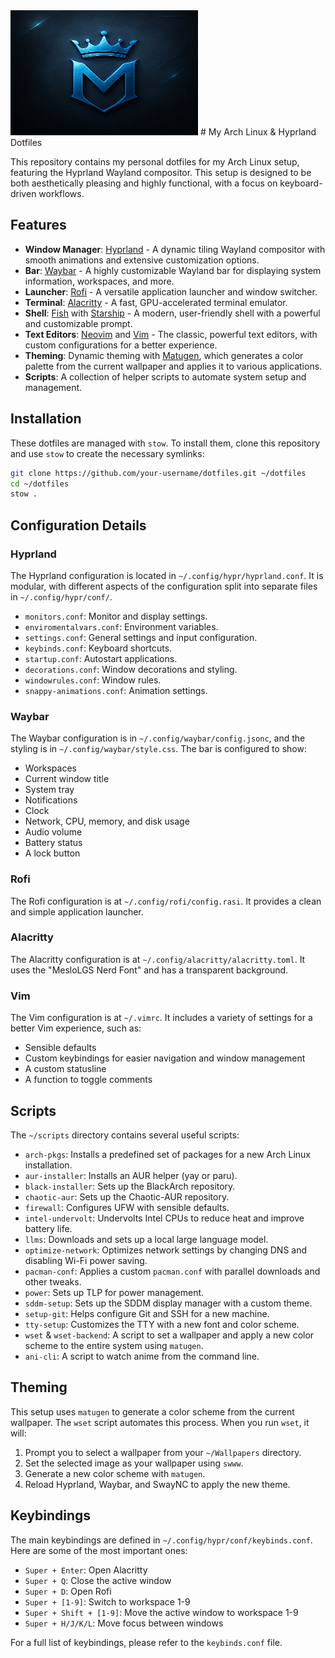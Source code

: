 <img src="png/logo.png" alt="Logo" width="300" height="200" />
# My Arch Linux & Hyprland Dotfiles

This repository contains my personal dotfiles for my Arch Linux setup, featuring the Hyprland Wayland compositor. This setup is designed to be both aesthetically pleasing and highly functional, with a focus on keyboard-driven workflows.

## Features

- **Window Manager**: [Hyprland](https://hyprland.org/) - A dynamic tiling Wayland compositor with smooth animations and extensive customization options.
- **Bar**: [Waybar](https://github.com/Alexays/Waybar) - A highly customizable Wayland bar for displaying system information, workspaces, and more.
- **Launcher**: [Rofi](https://github.com/davatorium/rofi) - A versatile application launcher and window switcher.
- **Terminal**: [Alacritty](https://github.com/alacritty/alacritty) - A fast, GPU-accelerated terminal emulator.
- **Shell**: [Fish](https://fishshell.com/) with [Starship](https://starship.rs/) - A modern, user-friendly shell with a powerful and customizable prompt.
- **Text Editors**: [Neovim](https://neovim.io/) and [Vim](https://www.vim.org/) - The classic, powerful text editors, with custom configurations for a better experience.
- **Theming**: Dynamic theming with [Matugen](https://github.com/InioX/matugen), which generates a color palette from the current wallpaper and applies it to various applications.
- **Scripts**: A collection of helper scripts to automate system setup and management.

## Installation

These dotfiles are managed with `stow`. To install them, clone this repository and use `stow` to create the necessary symlinks:

```bash
git clone https://github.com/your-username/dotfiles.git ~/dotfiles
cd ~/dotfiles
stow .
```

## Configuration Details

### Hyprland

The Hyprland configuration is located in `~/.config/hypr/hyprland.conf`. It is modular, with different aspects of the configuration split into separate files in `~/.config/hypr/conf/`.

- `monitors.conf`: Monitor and display settings.
- `enviromentalvars.conf`: Environment variables.
- `settings.conf`: General settings and input configuration.
- `keybinds.conf`: Keyboard shortcuts.
- `startup.conf`: Autostart applications.
- `decorations.conf`: Window decorations and styling.
- `windowrules.conf`: Window rules.
- `snappy-animations.conf`: Animation settings.

### Waybar

The Waybar configuration is in `~/.config/waybar/config.jsonc`, and the styling is in `~/.config/waybar/style.css`. The bar is configured to show:

- Workspaces
- Current window title
- System tray
- Notifications
- Clock
- Network, CPU, memory, and disk usage
- Audio volume
- Battery status
- A lock button

### Rofi

The Rofi configuration is at `~/.config/rofi/config.rasi`. It provides a clean and simple application launcher.

### Alacritty

The Alacritty configuration is at `~/.config/alacritty/alacritty.toml`. It uses the "MesloLGS Nerd Font" and has a transparent background.

### Vim

The Vim configuration is at `~/.vimrc`. It includes a variety of settings for a better Vim experience, such as:

- Sensible defaults
- Custom keybindings for easier navigation and window management
- A custom statusline
- A function to toggle comments

## Scripts

The `~/scripts` directory contains several useful scripts:

- `arch-pkgs`: Installs a predefined set of packages for a new Arch Linux installation.
- `aur-installer`: Installs an AUR helper (yay or paru).
- `black-installer`: Sets up the BlackArch repository.
- `chaotic-aur`: Sets up the Chaotic-AUR repository.
- `firewall`: Configures UFW with sensible defaults.
- `intel-undervolt`: Undervolts Intel CPUs to reduce heat and improve battery life.
- `llms`: Downloads and sets up a local large language model.
- `optimize-network`: Optimizes network settings by changing DNS and disabling Wi-Fi power saving.
- `pacman-conf`: Applies a custom `pacman.conf` with parallel downloads and other tweaks.
- `power`: Sets up TLP for power management.
- `sddm-setup`: Sets up the SDDM display manager with a custom theme.
- `setup-git`: Helps configure Git and SSH for a new machine.
- `tty-setup`: Customizes the TTY with a new font and color scheme.
- `wset` & `wset-backend`: A script to set a wallpaper and apply a new color scheme to the entire system using `matugen`.
- `ani-cli`: A script to watch anime from the command line.

## Theming

This setup uses `matugen` to generate a color scheme from the current wallpaper. The `wset` script automates this process. When you run `wset`, it will:

1.  Prompt you to select a wallpaper from your `~/Wallpapers` directory.
2.  Set the selected image as your wallpaper using `swww`.
3.  Generate a new color scheme with `matugen`.
4.  Reload Hyprland, Waybar, and SwayNC to apply the new theme.

## Keybindings

The main keybindings are defined in `~/.config/hypr/conf/keybinds.conf`. Here are some of the most important ones:

- `Super + Enter`: Open Alacritty
- `Super + Q`: Close the active window
- `Super + D`: Open Rofi
- `Super + [1-9]`: Switch to workspace 1-9
- `Super + Shift + [1-9]`: Move the active window to workspace 1-9
- `Super + H/J/K/L`: Move focus between windows

For a full list of keybindings, please refer to the `keybinds.conf` file.
